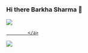 ### Hi there Barkha Sharma 👋

<!--
**barkhasharma99/barkhasharma99** is a ✨ _special_ ✨ repository because its `README.md` (this file) appears on your GitHub profile.

Here are some ideas to get you started:

- 🔭 I’m currently working on ...
- 🌱 I’m currently learning ...
- 👯 I’m looking to collaborate on ...
- 🤔 I’m looking for help with ...
- 💬 Ask me about ...
- 📫 How to reach me: ...
- 😄 Pronouns: ...
- ⚡ Fun fact: ...
-->

<a target="_blank" rel="noopener noreferrer" href="https://camo.githubusercontent.com/57d8f7ebc6d3b12d7cfe4198c7b2fd3c018050b90c8b46fdfffd39ed6cde0ef4/68747470733a2f2f6769746875622d726561646d652d73746174732e76657263656c2e6170702f6170693f757365726e616d653d4b414d455348574152534148262673686f775f69636f6e733d74727565267469746c655f636f6c6f723d6666666666662669636f6e5f636f6c6f723d62623261636626746578745f636f6c6f723d6461663764632662675f636f6c6f723d313531353135">
  
  <img src="https://github-readme-stats.vercel.app/api?username=barkhasharma99&amp;&amp;show_icons=true&amp;title_color=ffffff&amp;icon_color=bb2acf&amp;text_color=daf7dc&amp;bg_color=151515%22%20style=%22max-width:%20100%;">

            </a>

<img src="https://github-readme-stats.vercel.app/api/top-langs/?username=barkhasharma99&amp;text_color=00FF66&amp;theme=dark&amp;hide_langs_below=1%22%20style=%22max-width:%20100%;%22%20style=%22max-width:%20100%" >

